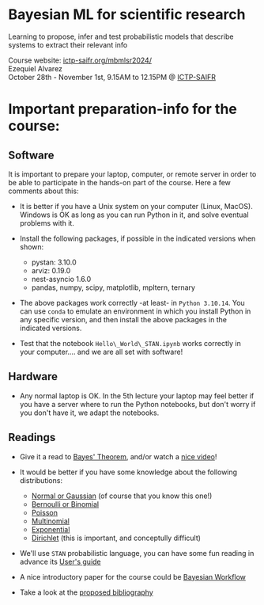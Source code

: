 # Bayesian ML for scientific research
Learning to propose, infer and test probabilistic models that describe systems to extract their relevant info

Course website: <a href='https://www.ictp-saifr.org/mbmlsr2024/'>ictp-saifr.org/mbmlsr2024/</a><br>
Ezequiel Alvarez <br>
October 28th - November 1st, 9.15AM to 12.15PM @ <a href="https://ictp-saifr.org/">ICTP-SAIFR</a><br>


# Important preparation-info for the course:

## Software

It is important to prepare your laptop, computer, or remote server in order to be able to participate in the hands-on part of the course. Here a few comments about this:

- It is better if you have a Unix system on your computer (Linux, MacOS).  Windows is OK as long as you can run Python in it, and solve eventual problems with it.
- Install the following packages, if possible in the indicated versions when shown:
  - pystan:                    3.10.0
  - arviz:                     0.19.0
  - nest-asyncio               1.6.0
  - pandas, numpy, scipy, matplotlib, mpltern, ternary
  
- The above packages work correctly -at least- in ``Python 3.10.14``.  You can use ``conda`` to emulate an environment in which you install Python in any specific version, and then install the above packages in the indicated versions.
- Test that the notebook ``Hello\_World\_STAN.ipynb`` works correctly in your computer.... and we are all set with software!
## Hardware

- Any normal laptop is OK.  In the 5th lecture your laptop may feel better if you have a server where to run the Python notebooks, but don't worry if you don't have it, we adapt the notebooks.

## Readings

- Give it a read to <a href='https://en.wikipedia.org/wiki/Bayes%27_theorem'>Bayes' Theorem</a>, and/or watch a <a href='https://www.youtube.com/watch?v=cqTwHnNbc8g'>nice video</a>!
- It would be better if you have some knowledge about the following distributions:
  - <a href="https://en.wikipedia.org/wiki/Normal_distribution">Normal or Gaussian</a> (of course that you know this one!)
  - <a href="https://en.wikipedia.org/wiki/Binomial_distribution">Bernoulli or Binomial</a>
  - <a href="https://en.wikipedia.org/wiki/Poisson_distribution">Poisson</a>
  - <a href="https://en.wikipedia.org/wiki/Multinomial_distribution">Multinomial</a>
  - <a href="https://en.wikipedia.org/wiki/Exponential_distribution">Exponential</a>
  - <a href="https://en.wikipedia.org/wiki/Dirichlet_distribution">Dirichlet</a> (this is important, and conceptully difficult)

- We'll use ``STAN`` probabilistic language, you can have some fun reading in advance its <a href="https://mc-stan.org/docs/2_18/stan-users-guide/">User's guide</a>
- A nice introductory paper for the course could be <a href="https://arxiv.org/abs/2011.01808">Bayesian Workflow</a>
- Take a look at the <a href="https://github.com/sequi76/BML/blob/main/bibliography.md">proposed bibliography</a>

